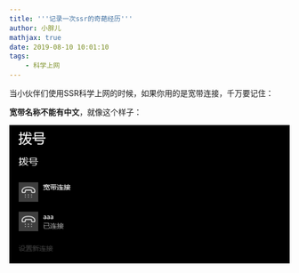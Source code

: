 ```yaml
---
title: '''记录一次ssr的奇葩经历'''
author: 小胖儿
mathjax: true
date: 2019-08-10 10:01:10
tags:
	- 科学上网
---
```


当小伙伴们使用SSR科学上网的时候，如果你用的是宽带连接，千万要记住：

**宽带名称不能有中文**，就像这个样子：

![](/assets/QQ截图20190716095938.png)

